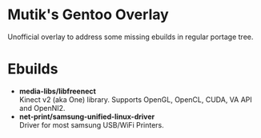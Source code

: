 # Mutik's Gentoo Overlay
Unofficial overlay to address some missing ebuilds in regular portage tree.

# Ebuilds
* **media-libs/libfreenect**  
Kinect v2 (aka One) library. Supports OpenGL, OpenCL, CUDA, VA API and OpenNI2.
* **net-print/samsung-unified-linux-driver**  
Driver for most samsung USB/WiFi Printers.